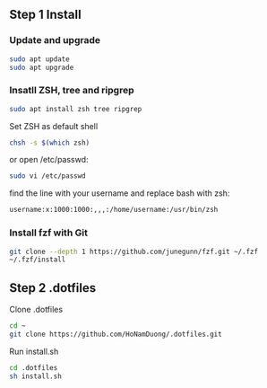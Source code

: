 ## Step 1 Install
### Update and upgrade
~~~bash
sudo apt update
sudo apt upgrade
~~~
### Insatll ZSH, tree and ripgrep
~~~bash
sudo apt install zsh tree ripgrep
~~~
Set ZSH as default shell
~~~bash
chsh -s $(which zsh)
~~~
or open /etc/passwd:
~~~bash
sudo vi /etc/passwd
~~~
find the line with your username and  replace bash with zsh:
~~~bash
username:x:1000:1000:,,,:/home/username:/usr/bin/zsh
~~~
### Install fzf with Git
~~~bash
git clone --depth 1 https://github.com/junegunn/fzf.git ~/.fzf
~/.fzf/install
~~~

## Step 2 .dotfiles
Clone .dotfiles
~~~bash
cd ~
git clone https://github.com/HoNamDuong/.dotfiles.git
~~~
Run install.sh
~~~bash
cd .dotfiles
sh install.sh
~~~


